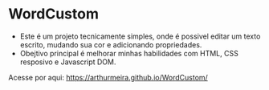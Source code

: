 # WordCustom

* Este é um projeto tecnicamente simples, onde é possivel editar um texto escrito, mudando sua cor e adicionando propriedades.
* Obejtivo principal é melhorar minhas habilidades com HTML, CSS resposivo e Javascript DOM.

Acesse por aqui:
https://arthurmeira.github.io/WordCustom/
